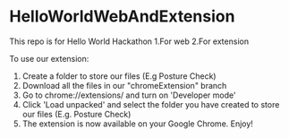 # HelloWorldWebAndExtension
This repo is for Hello World Hackathon
1.For web
2.For extension

To use our extension:
1. Create a folder to store our files (E.g Posture Check)
2. Download all the files in our "chromeExtension" branch
3. Go to chrome://extensions/ and turn on 'Developer mode'
4. Click 'Load unpacked' and select the folder you have created to store our files (E.g. Posture Check)
5. The extension is now available on your Google Chrome. Enjoy!

